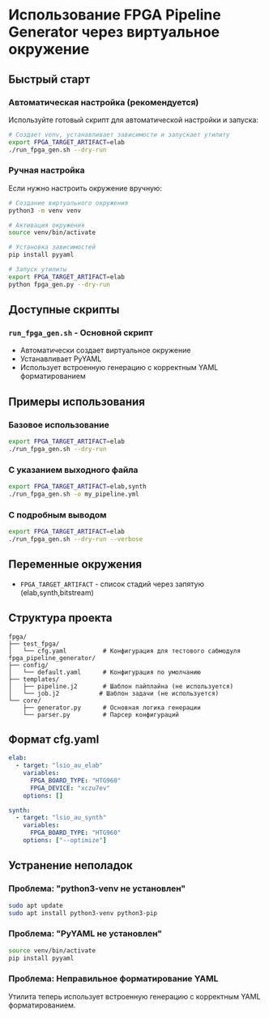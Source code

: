 # Использование FPGA Pipeline Generator через виртуальное окружение

## Быстрый старт

### Автоматическая настройка (рекомендуется)

Используйте готовый скрипт для автоматической настройки и запуска:

```bash
# Создает venv, устанавливает зависимости и запускает утилиту
export FPGA_TARGET_ARTIFACT=elab
./run_fpga_gen.sh --dry-run
```

### Ручная настройка

Если нужно настроить окружение вручную:

```bash
# Создание виртуального окружения
python3 -m venv venv

# Активация окружения
source venv/bin/activate

# Установка зависимостей
pip install pyyaml

# Запуск утилиты
export FPGA_TARGET_ARTIFACT=elab
python fpga_gen.py --dry-run
```

## Доступные скрипты

### `run_fpga_gen.sh` - Основной скрипт
- Автоматически создает виртуальное окружение
- Устанавливает PyYAML
- Использует встроенную генерацию с корректным YAML форматированием

## Примеры использования

### Базовое использование
```bash
export FPGA_TARGET_ARTIFACT=elab
./run_fpga_gen.sh --dry-run
```

### С указанием выходного файла
```bash
export FPGA_TARGET_ARTIFACT=elab,synth
./run_fpga_gen.sh -o my_pipeline.yml
```

### С подробным выводом
```bash
export FPGA_TARGET_ARTIFACT=elab
./run_fpga_gen.sh --dry-run --verbose
```

## Переменные окружения

- `FPGA_TARGET_ARTIFACT` - список стадий через запятую (elab,synth,bitstream)

## Структура проекта

```
fpga/
├── test_fpga/
│   └── cfg.yaml          # Конфигурация для тестового сабмодуля
fpga_pipeline_generator/
├── config/
│   └── default.yaml      # Конфигурация по умолчанию
├── templates/
│   ├── pipeline.j2       # Шаблон пайплайна (не используется)
│   └── job.j2           # Шаблон задачи (не используется)
└── core/
    ├── generator.py      # Основная логика генерации
    └── parser.py         # Парсер конфигураций
```

## Формат cfg.yaml

```yaml
elab:
  - target: "lsio_au_elab"
    variables:
      FPGA_BOARD_TYPE: "HTG960"
      FPGA_DEVICE: "xczu7ev"
    options: []

synth:
  - target: "lsio_au_synth"
    variables:
      FPGA_BOARD_TYPE: "HTG960"
    options: ["--optimize"]
```

## Устранение неполадок

### Проблема: "python3-venv не установлен"
```bash
sudo apt update
sudo apt install python3-venv python3-pip
```

### Проблема: "PyYAML не установлен"
```bash
source venv/bin/activate
pip install pyyaml
```

### Проблема: Неправильное форматирование YAML
Утилита теперь использует встроенную генерацию с корректным YAML форматированием.